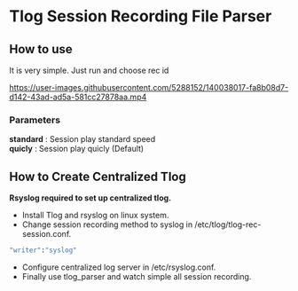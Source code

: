 # Tlog Session Recording File Parser

## How to use

It is very simple. Just run and choose rec id




https://user-images.githubusercontent.com/5288152/140038017-fa8b08d7-d142-43ad-ad5a-581cc27878aa.mp4



### Parameters
**standard** : Session play standard speed
  <br />
**quicly** : Session play quicly (Default)


## How to Create Centralized Tlog 

**Rsyslog required to set up centralized tlog.**

* Install Tlog and rsyslog on linux system.
* Change session recording method to syslog in  /etc/tlog/tlog-rec-session.conf.
```bash
"writer":"syslog"
```
* Configure centralized log server in /etc/rsyslog.conf.
* Finally use tlog_parser and watch simple all session recording.
